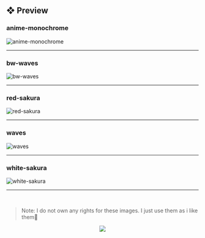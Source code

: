 ## ❖ Preview

### anime-monochrome

<img src="https://raw.githubusercontent.com/WahidIslamLinad/WahidIslamLinad/main/wallpapers/anime-monochrome.jpg" alt="anime-monochrome" align="center"><!-- <p>‎</p> -->
<hr>

### bw-waves

<img src="https://raw.githubusercontent.com/WahidIslamLinad/WahidIslamLinad/main/wallpapers/bw-waves.png" alt="bw-waves" align="center">
<hr>

### red-sakura

<img src="https://raw.githubusercontent.com/WahidIslamLinad/WahidIslamLinad/main/wallpapers/red-sakura.jpg" alt="red-sakura" align="center">
<hr>

### waves

<img src="https://raw.githubusercontent.com/WahidIslamLinad/WahidIslamLinad/main/wallpapers/waves.png" alt="waves" align="center">
<hr>

### white-sakura

<img src="https://raw.githubusercontent.com/WahidIslamLinad/WahidIslamLinad/main/wallpapers/white-sakura.jpg" alt="white-sakura" align="center">
<hr><br>

> Note: I do not own any rights for these images. I just use them as i like them👀

<p align="center"><img src="https://raw.githubusercontent.com/catppuccin/catppuccin/dev/assets/footers/gray0_ctp_on_line.svg?sanitize=true" /></p>
